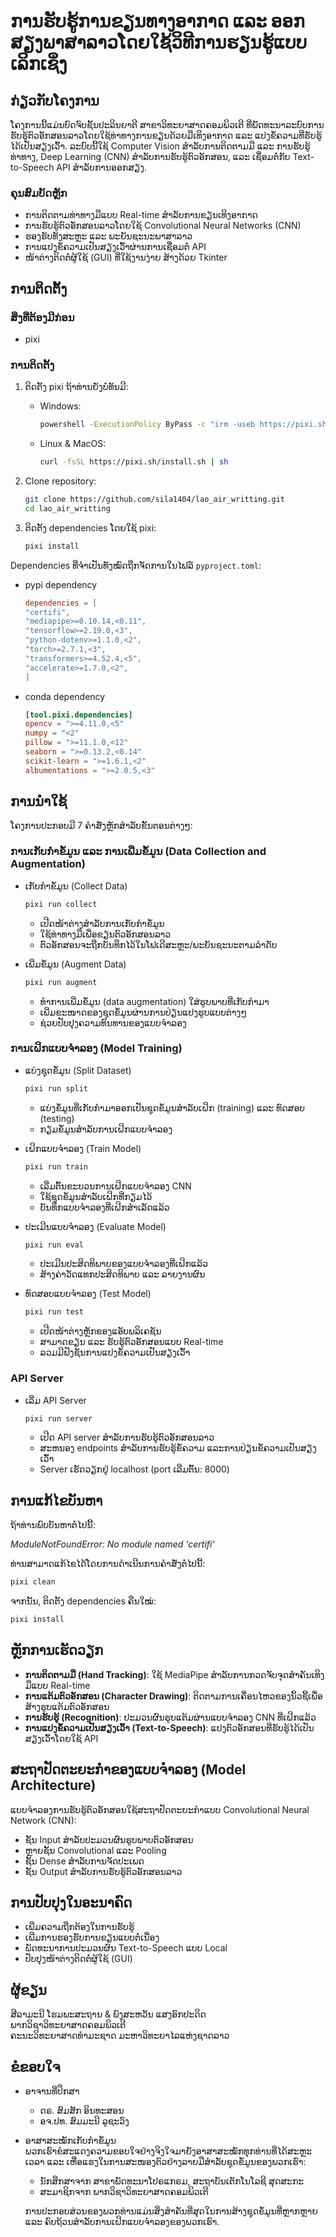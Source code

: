 # ການຮັບຮູ້ການຂຽນທາງອາກາດ ແລະ ອອກສຽງພາສາລາວໂດຍໃຊ້ວິທີການຮຽນຮູ້ແບບເລິກເຊິ່ງ

## ກ່ຽວກັບໂຄງການ

ໂຄງການນີ້ແມ່ນບົດຈົບຊັ້ນປະລິນຍາຕີ ສາຂາວິທະຍາສາດຄອມພິວເຕີ ທີ່ພັດທະນາລະບົບການຮັບຮູ້ຕົວອັກສອນລາວໂດຍໃຊ້ທ່າທາງການຂຽນດ້ວຍມືເທິງອາກາດ ແລະ ແປງຂໍ້ຄວາມທີ່ຮັບຮູ້ໄດ້ເປັນສຽງເວົ້າ. ລະບົບນີ້ໃຊ້ Computer Vision ສຳລັບການຕິດຕາມມື ແລະ ການຮັບຮູ້ທ່າທາງ, Deep Learning (CNN) ສຳລັບການຮັບຮູ້ຕົວອັກສອນ, ແລະ ເຊື່ອມຕໍ່ກັບ Text-to-Speech API ສຳລັບການອອກສຽງ.

### ຄຸນສົມບັດຫຼັກ

-   ການຕິດຕາມທ່າທາງມືແບບ Real-time ສຳລັບການຂຽນເທິງອາກາດ
-   ການຮັບຮູ້ຕົວອັກສອນລາວໂດຍໃຊ້ Convolutional Neural Networks (CNN)
-   ຮອງຮັບທັງສະຫຼະ ແລະ ພະຍັນຊະນະພາສາລາວ
-   ການແປງຂໍ້ຄວາມເປັນສຽງເວົ້າຜ່ານການເຊື່ອມຕໍ່ API
-   ໜ້າຕ່າງຕິດຕໍ່ຜູ້ໃຊ້ (GUI) ທີ່ໃຊ້ງານງ່າຍ ສ້າງດ້ວຍ Tkinter

## ການຕິດຕັ້ງ

### ສິ່ງທີ່ຕ້ອງມີກ່ອນ

-   pixi

### ການຕິດຕັ້ງ

1.  ຕິດຕັ້ງ pixi ຖ້າທ່ານຍັງບໍ່ທັນມີ:

    -   Windows:

        ```bash
        powershell -ExecutionPolicy ByPass -c "irm -useb https://pixi.sh/install.ps1 | iex"
        ```

    -   Linux & MacOS:
        ```bash
        curl -fsSL https://pixi.sh/install.sh | sh
        ```

2.  Clone repository:

    ```bash
    git clone https://github.com/sila1404/lao_air_writting.git
    cd lao_air_writting
    ```

3.  ຕິດຕັ້ງ dependencies ໂດຍໃຊ້ pixi:
    ```bash
    pixi install
    ```

Dependencies ທີ່ຈຳເປັນທັງໝົດຖືກຈັດການໃນໄຟລ໌ `pyproject.toml`:

-   pypi dependency
    ```toml
    dependencies = [
    "certifi",
    "mediapipe>=0.10.14,<0.11",
    "tensorflow>=2.19.0,<3",
    "python-dotenv>=1.1.0,<2",
    "torch>=2.7.1,<3",
    "transformers>=4.52.4,<5",
    "accelerate>=1.7.0,<2",
    ]
    ```
-   conda dependency
    ```toml
    [tool.pixi.dependencies]
    opencv = ">=4.11.0,<5"
    numpy = "<2"
    pillow = ">=11.1.0,<12"
    seaborn = ">=0.13.2,<0.14"
    scikit-learn = ">=1.6.1,<2"
    albumentations = ">=2.0.5,<3"
    ```

## ການນຳໃຊ້

ໂຄງການປະກອບມີ 7 ຄຳສັ່ງຫຼັກສຳລັບຂັ້ນຕອນຕ່າງໆ:

### ການເກັບກຳຂໍ້ມູນ ແລະ ການເພີ່ມຂໍ້ມູນ (Data Collection and Augmentation)

-   ເກັບກຳຂໍ້ມູນ (Collect Data)

    ```bash
    pixi run collect
    ```

    -   ເປີດໜ້າຕ່າງສຳລັບການເກັບກຳຂໍ້ມູນ
    -   ໃຊ້ທ່າທາງມືເພື່ອຂຽນຕົວອັກສອນລາວ
    -   ຕົວອັກສອນຈະຖືກບັນທຶກໄວ້ໃນໂຟເດີສະຫຼະ/ພະຍັນຊະນະຕາມລຳດັບ

-   ເພີ່ມຂໍ້ມູນ (Augment Data)
    ```bash
    pixi run augment
    ```
    -   ທຳການເພີ່ມຂໍ້ມູນ (data augmentation) ໃສ່ຮູບພາບທີ່ເກັບກຳມາ
    -   ເພີ່ມຂະໜາດຂອງຊຸດຂໍ້ມູນຜ່ານການປ່ຽນແປງຮູບແບບຕ່າງໆ
    -   ຊ່ວຍປັບປຸງຄວາມທົນທານຂອງແບບຈຳລອງ

### ການເຝິກແບບຈຳລອງ (Model Training)

-   ແບ່ງຊຸດຂໍ້ມູນ (Split Dataset)

    ```bash
    pixi run split
    ```

    -   ແບ່ງຂໍ້ມູນທີ່ເກັບກຳມາອອກເປັນຊຸດຂໍ້ມູນສຳລັບເຝິກ (training) ແລະ ທົດສອບ (testing)
    -   ກຽມຂໍ້ມູນສຳລັບການເຝິກແບບຈຳລອງ

-   ເຝິກແບບຈຳລອງ (Train Model)

    ```bash
    pixi run train
    ```

    -   ເລີ່ມຕົ້ນຂະບວນການເຝິກແບບຈຳລອງ CNN
    -   ໃຊ້ຊຸດຂໍ້ມູນສຳລັບເຝິກທີ່ກຽມໄວ້
    -   ບັນທຶກແບບຈຳລອງທີ່ເຝິກສຳເລັດແລ້ວ

-   ປະເມີນແບບຈຳລອງ (Evaluate Model)

    ```bash
    pixi run eval
    ```

    -   ປະເມີນປະສິດທິພາບຂອງແບບຈຳລອງທີ່ເຝິກແລ້ວ
    -   ສ້າງຄ່າວັດແທກປະສິດທິພາບ ແລະ ລາຍງານຜົນ

-   ທົດສອບແບບຈຳລອງ (Test Model)
    ```bash
    pixi run test
    ```
    -   ເປີດໜ້າຕ່າງຫຼັກຂອງແອັບພລິເຄຊັນ
    -   ສາມາດຂຽນ ແລະ ຮັບຮູ້ຕົວອັກສອນແບບ Real-time
    -   ລວມມີຟັງຊັນການແປງຂໍ້ຄວາມເປັນສຽງເວົ້າ

### API Server

-   ເລີ່ມ API Server
    ```bash
    pixi run server
    ```
    -   ເປີດ API server ສໍາລັບການຮັບຮູ້ຕົວອັກສອນລາວ
    -   ສະຫນອງ endpoints ສໍາລັບການຮັບຮູ້ຂໍ້ຄວາມ ແລະການປ່ຽນຂໍ້ຄວາມເປັນສຽງເວົ້າ
    -   Server ເຮັດວຽກຢູ່ localhost (port ເລີ່ມຕົ້ນ: 8000)

## ການແກ້ໄຂບັນຫາ

ຖ້າທ່ານພົບບັນຫາຕໍ່ໄປນີ້:

_ModuleNotFoundError: No module named 'certifi'_

ທ່ານສາມາດແກ້ໄຂໄດ້ໂດຍການດໍາເນີນການຄໍາສັ່ງຕໍ່ໄປນີ້:

```bash
pixi clean
```

ຈາກນັ້ນ, ຕິດຕັ້ງ dependencies ຄືນໃໝ່:

```bash
pixi install
```

## ຫຼັກການເຮັດວຽກ

-   **ການຕິດຕາມມື (Hand Tracking)**: ໃຊ້ MediaPipe ສຳລັບການກວດຈັບຈຸດສຳຄັນເທິງມືແບບ Real-time
-   **ການແຕ້ມຕົວອັກສອນ (Character Drawing)**: ຕິດຕາມການເຄື່ອນໄຫວຂອງນິ້ວຊີ້ເພື່ອສ້າງຮູບແຕ້ມຕົວອັກສອນ
-   **ການຮັບຮູ້ (Recognition)**: ປະມວນຜົນຮູບແຕ້ມຜ່ານແບບຈຳລອງ CNN ທີ່ເຝິກແລ້ວ
-   **ການແປງຂໍ້ຄວາມເປັນສຽງເວົ້າ (Text-to-Speech)**: ແປງຕົວອັກສອນທີ່ຮັບຮູ້ໄດ້ເປັນສຽງເວົ້າໂດຍໃຊ້ API

## ສະຖາປັດຕະຍະກຳຂອງແບບຈຳລອງ (Model Architecture)

ແບບຈຳລອງການຮັບຮູ້ຕົວອັກສອນໃຊ້ສະຖາປັດຕະຍະກຳແບບ Convolutional Neural Network (CNN):

-   ຊັ້ນ Input ສຳລັບປະມວນຜົນຮູບພາບຕົວອັກສອນ
-   ຫຼາຍຊັ້ນ Convolutional ແລະ Pooling
-   ຊັ້ນ Dense ສຳລັບການຈັດປະເພດ
-   ຊັ້ນ Output ສຳລັບການຮັບຮູ້ຕົວອັກສອນລາວ

## ການປັບປຸງໃນອະນາຄົດ

-   ເພີ່ມຄວາມຖືກຕ້ອງໃນການຮັບຮູ້
-   ເພີ່ມການຮອງຮັບການຂຽນແບບຕໍ່ເນື່ອງ
-   ພັດທະນາການປະມວນຜົນ Text-to-Speech ແບບ Local
-   ປັບປຸງໜ້າຕ່າງຕິດຕໍ່ຜູ້ໃຊ້ (GUI)

## ຜູ້ຂຽນ

ສີລາມະນີ ໂຮມພະສະຖານ & ພົງສະຫວັນ ແສງອົກປະດິດ  
ພາກວິຊາວິທະຍາສາດຄອມພິວເຕີ  
ຄະນະວິທະຍາສາດທຳມະຊາດ
ມະຫາວິທະຍາໄລແຫ່ງຊາດລາວ

## ຂໍຂອບໃຈ

-   ອາຈານທີ່ປຶກສາ

    -   ດຣ. ສົມສັກ ອິນທະສອນ
    -   ອຈ.ປທ. ສົມມະນີ ລູຊະວົງ

-   ອາສາສະໝັກເກັບກຳຂໍ້ມູນ  
    ພວກເຮົາຂໍສະແດງຄວາມຂອບໃຈຢ່າງຈິງໃຈມາຍັງອາສາສະໝັກທຸກທ່ານທີ່ໄດ້ສະຫຼະເວລາ ແລະ ເຫື່ອແຮງໃນການສະໜອງຕົວຢ່າງລາຍມືສຳລັບຊຸດຂໍ້ມູນຂອງພວກເຮົາ:

    -   ນັກສຶກສາຈາກ ສາຂາພັດທະນາໂປຣແກຣມ, ສະຖາບັນເຕັກໂນໂລຊີ ສຸດສະກະ
    -   ສະມາຊິກຈາກ ພາກວິຊາວິທະຍາສາດຄອມພິວເຕີ

    ການປະກອບສ່ວນຂອງພວກທ່ານແມ່ນສິ່ງສຳຄັນທີ່ສຸດໃນການສ້າງຊຸດຂໍ້ມູນທີ່ຫຼາກຫຼາຍ ແລະ ຄົບຖ້ວນສຳລັບການເຝິກແບບຈຳລອງຂອງພວກເຮົາ.
